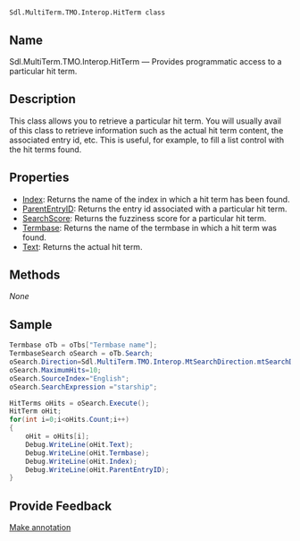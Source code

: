 

# 
    Sdl.MultiTerm.TMO.Interop.HitTerm class



## Name

Sdl.MultiTerm.TMO.Interop.HitTerm —          Provides programmatic access to a particular hit term.



## Description



This class allows you to retrieve a particular hit term. You will usually avail of this class to retrieve information such as the actual hit term content, the associated entry id, etc. This is useful, for example, to fill a list control with the hit terms found.



## Properties

* [Index](Sdl.MultiTerm.TMO.Interop.HitTerm.Index.html): Returns the name of the index in which a hit term has been found.
* [ParentEntryID](Sdl.MultiTerm.TMO.Interop.HitTerm.ParentEntryID.html): Returns the entry id associated with a particular hit term.
* [SearchScore](Sdl.MultiTerm.TMO.Interop.HitTerm.SearchScore.html): Returns the fuzziness score for a particular hit term.
* [Termbase](Sdl.MultiTerm.TMO.Interop.HitTerm.Termbase.html): Returns the name of the termbase in which a hit term was found.
* [Text](Sdl.MultiTerm.TMO.Interop.HitTerm.Text.html): Returns the actual hit term.




## Methods
*None*


## Sample


```cs
Termbase oTb = oTbs["Termbase name"];
TermbaseSearch oSearch = oTb.Search;
oSearch.Direction=Sdl.MultiTerm.TMO.Interop.MtSearchDirection.mtSearchDown;
oSearch.MaximumHits=10;
oSearch.SourceIndex="English";
oSearch.SearchExpression ="starship";

HitTerms oHits = oSearch.Execute();
HitTerm oHit;
for(int i=0;i<oHits.Count;i++)
{
   	oHit = oHits[i];
   	Debug.WriteLine(oHit.Text);
   	Debug.WriteLine(oHit.Termbase);
   	Debug.WriteLine(oHit.Index);
   	Debug.WriteLine(oHit.ParentEntryID);
}
```



## Provide Feedback

[Make annotation](mailto:sdk-feedback@sdl.com&amp;subject=Reference%20for%20Sdl.MultiTerm.TMO.Interop.HitTerm)

